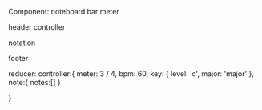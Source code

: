 Component:
noteboard
bar
meter

header
controller

notation

footer

reducer:
controller:{
meter: 3 / 4,
bpm: 60,
key: {
level: 'c',
major: 'major'
},
note:{
notes:[]
}

}
